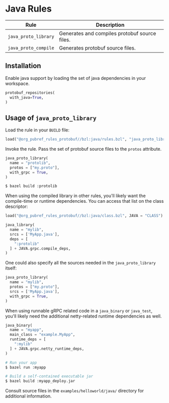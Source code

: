# Java Rules

| Rule | Description |
| ---  | --- |
| `java_proto_library` | Generates and compiles protobuf source files. |
| `java_proto_compile` | Generates protobuf source files. |

## Installation

Enable java support by loading the set of java dependencies in your workspace.

```python
protobuf_repositories(
  with_java=True,
)
```

## Usage of `java_proto_library`

Load the rule in your `BUILD` file:

```python
load("@org_pubref_rules_protobuf//bzl:java/rules.bzl", "java_proto_library")
```

Invoke the rule.  Pass the set of protobuf source files to the
`protos` attribute.

```python
java_proto_library(
  name = "protolib",
  protos = ["my.proto"],
  with_grpc = True,
)
```

```sh
$ bazel build :protolib
```

When using the compiled library in other rules, you'll likely want the
compile-time or runtime dependencies.  You can access that list on the
class descriptor:


```python
load("@org_pubref_rules_protobuf//bzl:java/class.bzl", JAVA = "CLASS")
```

```python
java_library(
  name = "mylib",
  srcs = ['MyApp.java'],
  deps = [
    ":protolib"
  ] + JAVA.grpc.compile_deps,
)
```

One could also specify all the sources needed in the
`java_proto_library` itself:


```python
java_proto_library(
  name = "mylib",
  protos = ["my.proto"],
  srcs = ['MyApp.java'],
  with_grpc = True,
)
```

When using runnable gRPC related code in a `java_binary` or
`java_test`, you'll likely need the additional netty-related runtime
dependencies as well.


```python
java_binary(
  name = "myapp",
  main_class = "example.MyApp",
  runtime_deps = [
    ":mylib"
  ] + JAVA.grpc.netty_runtime_deps,
)
```

```sh
# Run your app
$ bazel run :myapp

# Build a self-contained executable jar
$ bazel build :myapp_deploy.jar
```

Consult source files in the `examples/helloworld/java/` directory for additional information.
